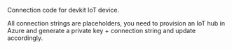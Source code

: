 Connection code for devkit IoT device.

All connection strings are placeholders, you need to provision an IoT hub in Azure and generate a private key + connection string and update accordingly.
